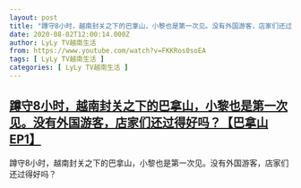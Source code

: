 ```yaml
---
layout: post
title: "蹲守8小时，越南封关之下的巴拿山，小黎也是第一次见。没有外国游客，店家们还过得好吗？【巴拿山EP1】"
date: 2020-08-02T12:00:14.000Z
author: LyLy TV越南生活
from: https://www.youtube.com/watch?v=FKKRos0soEA
tags: [ LyLy TV越南生活 ]
categories: [ LyLy TV越南生活 ]
---
```

<!--1596369614000-->
[蹲守8小时，越南封关之下的巴拿山，小黎也是第一次见。没有外国游客，店家们还过得好吗？【巴拿山EP1】](https://www.youtube.com/watch?v=FKKRos0soEA)
------

<div>
蹲守8小时，越南封关之下的巴拿山，小黎也是第一次见。没有外国游客，店家们还过得好吗？
</div>
